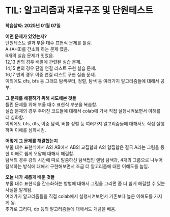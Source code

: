 # TIL: 알고리즘과 자료구조 및 단원테스트
**학습날짜: 2025년 01월 07일**

**어떤 문제가 있었는지?**  
단원테스트 결과 부울 대수 표현식 문제를 틀림.  
A⋅(A+B)를 간소화 하는 문제 였음.  
6개의 실습 문제가 잇었음.  
12,13 번의 경우 배열에 관련된 실습 문제.  
14,15 번의 경우 단일 연결 리스트 구현 실습 문제.  
16,17 번의 경우 이중 연결 리스트 구현 실습 문제.  
이외에도 dfs, bfs 등 그래프 탐색부터, 정렬, 탐색 등 여러가지 알고리즘들에 대해서 공부.

**그 문제를 해결하기 위해 시도해본 것들**  
틀린 문제를 위해 부울 대수 표현식 부분을 복습함.  
실습 문제의 경우 주어진 코드들에 대해서 colab에 가서 직접 실행시켜보면서 이해를 더 심화함.  
이외에도 bfs, dfs, 이중 탐색, 버블 정렬 등 여러가지 알고리즘들에 대해서도 직접 실행하며 이해를 심화시킴.  
 

**어떻게 그 문제를 해결했는지**  
부울 대수 표현식에서 A와 AB에서 AB의 교집합과 A의 합집합은 결국 A라는 그림을 통한 이해로 쉽게 오답에 대해서 해결함.  
탐색의 경우 강의 시간에 따로 말씀하신 탐색법인 랜덤 탐색과, 4개의 그룹으로 나누어 탐색하는 방식에 대해서 구현해보면서 조금 더 알고리즘에 대한 이해도를 높임.  


**오늘 내가 새롭게 배운 것들**  
부울 대수 표현식을 간소화하는 방법에 대해서 그림을 그리면 좀 더 쉽게 해결할 수 있는 사실을 알게됨.  
여러가지 알고리즘들을 직접 colab에서 실행시켜보면서 기존보다 높은 이해도를 가지게 됨.  
추가로 그리디, dp 등의 알고리즘들에 대해서도 개념을 배움.  

